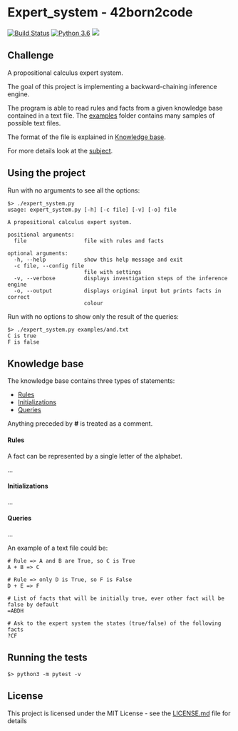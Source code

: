 # Expert_system - 42born2code
[![Build Status](https://travis-ci.com/fedefloris/Expert_system.svg?branch=master)](https://travis-ci.com/fedefloris/Expert_system) [![Python 3.6](https://img.shields.io/badge/python-3.6-blue.svg)](https://www.python.org/downloads/release/python-360/) ![](https://img.shields.io/github/license/fedefloris/Expert_system.svg)

## Challenge
A propositional calculus expert system.

The goal of this project is implementing a backward-chaining inference engine.

The program is able to read rules and facts from a given knowledge base contained in a text file. The [examples](/test/examples/good_files) folder contains many samples of possible text files.

The format of the file is explained in [Knowledge base](#Knowledge-base).

For more details look at the [subject](subject.pdf).

## Using the project
Run with no arguments to see all the options:
```console
$> ./expert_system.py
usage: expert_system.py [-h] [-c file] [-v] [-o] file

A propositional calculus expert system.

positional arguments:
  file                  file with rules and facts

optional arguments:
  -h, --help            show this help message and exit
  -c file, --config file
                        file with settings
  -v, --verbose         displays investigation steps of the inference engine
  -o, --output          displays original input but prints facts in correct
                        colour
```
Run with no options to show only the result of the queries:
```console
$> ./expert_system.py examples/and.txt
C is true
F is false
```

## Knowledge base

The knowledge base contains three types of statements:
  - [Rules](#Rules)
  - [Initializations](#Initializations)
  - [Queries](#Queries)

Anything preceded by **#** is treated as a comment.

#### Rules

A fact can be represented by a single letter of the alphabet.

...

#### Initializations

...

#### Queries

...

An example of a text file could be:
```console
# Rule => A and B are True, so C is True
A + B => C

# Rule => only D is True, so F is False
D + E => F  

# List of facts that will be initially true, ever other fact will be false by default
=ABDH

# Ask to the expert system the states (true/false) of the following facts
?CF
```

## Running the tests
```console
$> python3 -m pytest -v
```

## License
This project is licensed under the MIT License - see the [LICENSE.md](LICENSE) file for details

